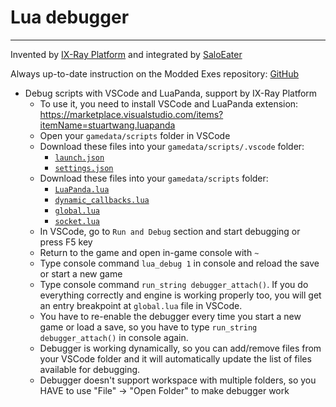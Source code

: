 # Lua debugger

___


Invented by [IX-Ray Platform](https://www.moddb.com/mods/ix-ray-platform) and integrated by [SaloEater](https://github.com/SaloEater)

Always up-to-date instruction on the Modded Exes repository: [GitHub](https://github.com/themrdemonized/xray-monolith#script_debugger_instructions)

* Debug scripts with VSCode and LuaPanda, support by IX-Ray Platform
    * To use it, you need to install VSCode and LuaPanda extension: https://marketplace.visualstudio.com/items?itemName=stuartwang.luapanda
    * Open your `gamedata/scripts` folder in VSCode
    * Download these files into your `gamedata/scripts/.vscode` folder:
        * [`launch.json`](https://raw.githubusercontent.com/themrdemonized/xray-monolith/all-in-one-vs2022-wpo/gamedata/scripts/.vscode/launch.json)
        * [`settings.json`](https://raw.githubusercontent.com/themrdemonized/xray-monolith/all-in-one-vs2022-wpo/gamedata/scripts/.vscode/settings.json)
    * Download these files into your `gamedata/scripts` folder:
        * [`LuaPanda.lua`](https://raw.githubusercontent.com/themrdemonized/xray-monolith/all-in-one-vs2022-wpo/gamedata/scripts/LuaPanda.lua)
        * [`dynamic_callbacks.lua`](https://raw.githubusercontent.com/themrdemonized/xray-monolith/all-in-one-vs2022-wpo/gamedata/scripts/dynamic_callbacks.lua)
        * [`global.lua`](https://raw.githubusercontent.com/themrdemonized/xray-monolith/all-in-one-vs2022-wpo/gamedata/scripts/global.lua)
        * [`socket.lua`](https://raw.githubusercontent.com/themrdemonized/xray-monolith/all-in-one-vs2022-wpo/gamedata/scripts/socket.lua)
    * In VSCode, go to `Run and Debug` section and start debugging or press F5 key
    * Return to the game and open in-game console with `~`
    * Type console command `lua_debug 1` in console and reload the save or start a new game
    * Type console command `run_string debugger_attach()`. If you do everything correctly and engine is working properly too, you will get an entry breakpoint at `global.lua` file in VSCode.
    * You have to re-enable the debugger every time you start a new game or load a save, so you have to type `run_string debugger_attach()` in console again.
    * Debugger is working dynamically, so you can add/remove files from your VSCode folder and it will automatically update the list of files available for debugging.
    * Debugger doesn't support workspace with multiple folders, so you HAVE to use "File" -> "Open Folder" to make debugger work